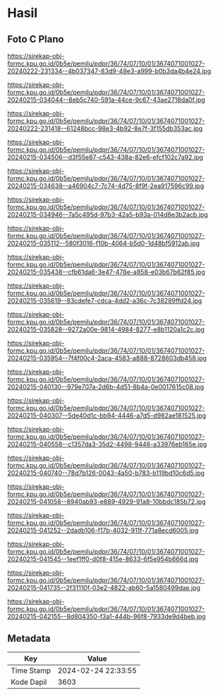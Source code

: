# Hasil

## Foto C Plano

https://sirekap-obj-formc.kpu.go.id/0b5e/pemilu/pdpr/36/74/07/10/01/3674071001027-20240222-231334--4b037347-83d9-48e3-a999-b0b3da4b4e24.jpg

https://sirekap-obj-formc.kpu.go.id/0b5e/pemilu/pdpr/36/74/07/10/01/3674071001027-20240215-034044--8eb5c740-591a-44ce-9c67-43ae2718da0f.jpg

https://sirekap-obj-formc.kpu.go.id/0b5e/pemilu/pdpr/36/74/07/10/01/3674071001027-20240222-231418--61248bcc-98e3-4b92-8e7f-3f155db353ac.jpg

https://sirekap-obj-formc.kpu.go.id/0b5e/pemilu/pdpr/36/74/07/10/01/3674071001027-20240215-034506--d3f55e87-c543-438a-82e6-efcf102c7a92.jpg

https://sirekap-obj-formc.kpu.go.id/0b5e/pemilu/pdpr/36/74/07/10/01/3674071001027-20240215-034638--a46904c7-7c74-4d75-8f9f-2ea917596c99.jpg

https://sirekap-obj-formc.kpu.go.id/0b5e/pemilu/pdpr/36/74/07/10/01/3674071001027-20240215-034946--7a5c495d-97b3-42a5-b93a-014d8e3b2acb.jpg

https://sirekap-obj-formc.kpu.go.id/0b5e/pemilu/pdpr/36/74/07/10/01/3674071001027-20240215-035112--580f3016-f10b-4064-b5d0-1d48bf5912ab.jpg

https://sirekap-obj-formc.kpu.go.id/0b5e/pemilu/pdpr/36/74/07/10/01/3674071001027-20240215-035438--cfb61da6-3e47-478e-a858-e03b67b62f85.jpg

https://sirekap-obj-formc.kpu.go.id/0b5e/pemilu/pdpr/36/74/07/10/01/3674071001027-20240215-035619--83cdefe7-cdca-4dd2-a36c-7c38289ffd24.jpg

https://sirekap-obj-formc.kpu.go.id/0b5e/pemilu/pdpr/36/74/07/10/01/3674071001027-20240215-035828--9272a00e-9814-4984-8277-e8b1120a1c2c.jpg

https://sirekap-obj-formc.kpu.go.id/0b5e/pemilu/pdpr/36/74/07/10/01/3674071001027-20240215-035954--7f4f00c4-2aca-4583-a888-8728603db458.jpg

https://sirekap-obj-formc.kpu.go.id/0b5e/pemilu/pdpr/36/74/07/10/01/3674071001027-20240215-040130--979e707a-2d6b-4d51-8b4a-0e0017615c08.jpg

https://sirekap-obj-formc.kpu.go.id/0b5e/pemilu/pdpr/36/74/07/10/01/3674071001027-20240215-040307--5de40d1c-bb94-4446-a7d5-d982ae181525.jpg

https://sirekap-obj-formc.kpu.go.id/0b5e/pemilu/pdpr/36/74/07/10/01/3674071001027-20240215-040558--c1357da3-35d2-4498-9448-a33976eb165e.jpg

https://sirekap-obj-formc.kpu.go.id/0b5e/pemilu/pdpr/36/74/07/10/01/3674071001027-20240215-040740--78d7b126-0043-4a50-b783-b119bd10c6d5.jpg

https://sirekap-obj-formc.kpu.go.id/0b5e/pemilu/pdpr/36/74/07/10/01/3674071001027-20240215-041058--8940ab93-e889-4929-91a8-10bbdc185b72.jpg

https://sirekap-obj-formc.kpu.go.id/0b5e/pemilu/pdpr/36/74/07/10/01/3674071001027-20240215-041252--2dadb106-f17b-4032-911f-771a8ecd6005.jpg

https://sirekap-obj-formc.kpu.go.id/0b5e/pemilu/pdpr/36/74/07/10/01/3674071001027-20240215-041545--1eef1ff0-d0f8-415e-8633-6f5e954b666d.jpg

https://sirekap-obj-formc.kpu.go.id/0b5e/pemilu/pdpr/36/74/07/10/01/3674071001027-20240215-041735--2f31110f-03e2-4822-ab60-5a1580499dae.jpg

https://sirekap-obj-formc.kpu.go.id/0b5e/pemilu/pdpr/36/74/07/10/01/3674071001027-20240215-042155--8d804350-f3a1-444b-96f8-7933de9d4beb.jpg


## Metadata

| Key        | Value               |
| ---------- | ------------------- |
| Time Stamp | 2024-02-24 22:33:55 |
| Kode Dapil | 3603                |



